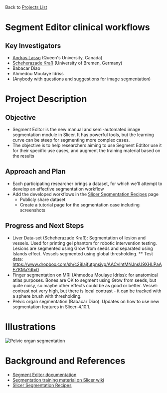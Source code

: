 Back to [Projects List](../../README.md#ProjectsList)

# Segment Editor clinical workflows

## Key Investigators

- [Andras Lasso](http://perk.cs.queensu.ca/users/lasso) (Queen's University, Canada)
- [Scheherazade Kraß](http://www.mic.uni-bremen.de/cmt-management-team/scheherazade-kras/) (University of Bremen, Germany)
- Babacar Diao
- Ahmedou Moulaye Idriss
- (Anybody with questions and suggestions for image segmentation)

# Project Description

## Objective

* Segment Editor is the new manual and semi-automated image segmentation module in Slicer. It has powerful tools, but the learning curve can be steep for segmenting more complex cases.
* The objective is to help researchers aiming to use Segment Edtitor use it for their specific use cases, and augment the training material based on the results

## Approach and Plan

* Each participating researcher brings a dataset, for which we'll attempt to develop an effective segmentation workflow
* Add the developed workflows in the [Slicer Segmentation Recipes](https://github.com/lassoan/SlicerSegmentationRecipes) page
  * Publicly share dataset
  * Create a tutorial page for the segmentation case including screenshots

## Progress and Next Steps

* Liver Data-set (Scheherazade Kraß): Segmentation of lesion and vessels. Used for printing gel phantom for robotic intervention testing. Lesions are segmented using Grow from seeds and separated using Islands effect. Vessels segmented using global thresholding.
** Test data: https://www.dropbox.com/sh/c28lajfutpnsjvp/AACvIhtMNJnsU9XHLPaAEZKMa?dl=0
* Finger segmentation on MRI (Ahmedou Moulaye Idriss): for anatomical atlas purposes. Bones are OK to segment using Grow from seeds, but quite noisy, so maybe other effects could be as good or better. Vessel: contrast not very high, but there is local contrast - it can be tracked with a sphere brush with thresholding.
* Pelvic organ segmentation (Babacar Diao): Updates on how to use new segmentation features in Slicer-4.10.1.

# Illustrations

![Pelvic organ segmentation](PelvicOrganSegmentation.jpg )

# Background and References

<!--Use this space for information that may help people better understand your project, like links to papers, source code, or data.-->

- [Segment Editor documentation](http://slicer.readthedocs.io/en/latest/user_guide/module_segmenteditor.html)
- [Segmentation training material on Slicer wiki](https://www.slicer.org/wiki/Documentation/Nightly/Training#Slicer4_Image_Segmentation)
- [Slicer Segmentation Recipes](https://github.com/lassoan/SlicerSegmentationRecipes)
